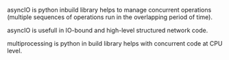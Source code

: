 
asyncIO is python inbuild library helps to manage concurrent operations (multiple sequences of operations run in the overlapping period of time). 

asyncIO is usefull in IO-bound and high-level structured network code.

multiprocessing is python in build library helps with concurrent code at CPU level.
